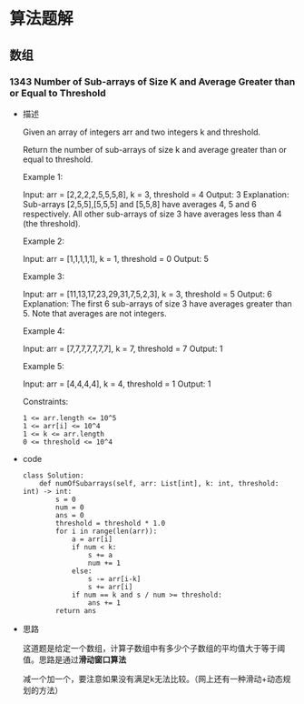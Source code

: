 # 算法题解

## 数组

### 1343 Number of Sub-arrays of Size K and Average Greater than or Equal to Threshold

- 描述

  Given an array of integers arr and two integers k and threshold.

  Return the number of sub-arrays of size k and average greater than or equal to threshold.

   

  Example 1:

  Input: arr = [2,2,2,2,5,5,5,8], k = 3, threshold = 4
  Output: 3
  Explanation: Sub-arrays [2,5,5],[5,5,5] and [5,5,8] have averages 4, 5 and 6 respectively. All other sub-arrays of size 3 have averages less than 4 (the threshold).

  Example 2:

  Input: arr = [1,1,1,1,1], k = 1, threshold = 0
  Output: 5

  Example 3:

  Input: arr = [11,13,17,23,29,31,7,5,2,3], k = 3, threshold = 5
  Output: 6
  Explanation: The first 6 sub-arrays of size 3 have averages greater than 5. Note that averages are not integers.

  Example 4:

  Input: arr = [7,7,7,7,7,7,7], k = 7, threshold = 7
  Output: 1

  Example 5:

  Input: arr = [4,4,4,4], k = 4, threshold = 1
  Output: 1

   

  Constraints:

      1 <= arr.length <= 10^5
      1 <= arr[i] <= 10^4
      1 <= k <= arr.length
      0 <= threshold <= 10^4

- code

  ```
  class Solution:
      def numOfSubarrays(self, arr: List[int], k: int, threshold: int) -> int:
          s = 0
          num = 0
          ans = 0
          threshold = threshold * 1.0
          for i in range(len(arr)):
              a = arr[i]
              if num < k:
                  s += a
                  num += 1
              else:
                  s -= arr[i-k]
                  s += arr[i]
              if num == k and s / num >= threshold:
                  ans += 1
          return ans
  ```

  

- 思路

  这道题是给定一个数组，计算子数组中有多少个子数组的平均值大于等于阈值。思路是通过**滑动窗口算法**

  减一个加一个，要注意如果没有满足k无法比较。（网上还有一种滑动+动态规划的方法）

  